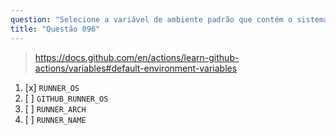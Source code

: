 ```yaml
---
question: "Selecione a variável de ambiente padrão que contém o sistema operacional do runner que está executando o job"
title: "Questão 096"
---
```


> https://docs.github.com/en/actions/learn-github-actions/variables#default-environment-variables
1. [x] `RUNNER_OS`
1. [ ] `GITHUB_RUNNER_OS`
1. [ ] `RUNNER_ARCH`
1. [ ] `RUNNER_NAME`

